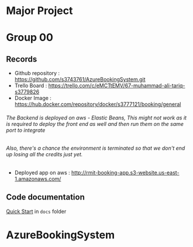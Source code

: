 # Major Project

# Group 00



## Records

* Github repository : https://github.com/s3743761/AzureBookingSystem.git
* Trello Board : https://trello.com/c/eMCTtEMV/67-muhammad-ali-tariq-s3779826
* Docker Image : https://hub.docker.com/repository/docker/s3777121/booking/general
###### The Backend is deployed on aws - Elastic Beans, This might not work as it is required to deploy the front end as well and then run them on the same port to integrate
###### Also, there's a chance the environment is terminated so that we don't end up losing all the credits just yet.
* Deployed app on aws : http://rmit-booking-app.s3-website.us-east-1.amazonaws.com/


## Code documentation

[Quick Start](/docs/README.md) in `docs` folder
# AzureBookingSystem
